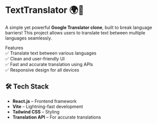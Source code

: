 # TextTranslator 🌍🔄  

A simple yet powerful **Google Translator clone**, built to break language barriers! This project allows users to translate text between multiple languages seamlessly.  

 Features  
✅ Translate text between various languages  
✅ Clean and user-friendly UI  
✅ Fast and accurate translation using APIs  
✅ Responsive design for all devices  

## 🛠 Tech Stack  
- **React.js** – Frontend framework  
- **Vite** – Lightning-fast development  
- **Tailwind CSS** – Styling  
- **Translation API** – For accurate translations  

